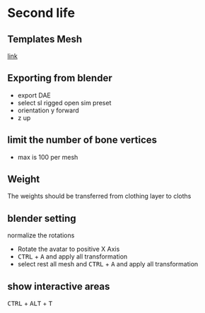 # Second life

## Templates Mesh
[link](https://www.outworldz.com/secondlife/posts/mesh-templates/)

## Exporting from blender
- export DAE
- select sl rigged open sim preset
- orientation y forward
- z up

## limit the number of bone vertices
- max is 100 per mesh

## Weight
The weights should be transferred from clothing layer to cloths

## blender setting
normalize the rotations
- Rotate the avatar to positive X Axis
- <kbd>CTRL</kbd> + <kbd>A</kbd> and apply all transformation
- select rest all mesh and <kbd>CTRL</kbd> + <kbd>A</kbd> and apply all transformation

## show interactive areas
<kbd>CTRL</kbd> + <kbd>ALT</kbd> + <kbd>T</kbd>